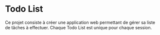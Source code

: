 # Todo List

Ce projet consiste à créer une application web permettant de gérer sa liste de tâches à effectuer. Chaque Todo List est unique pour chaque session.